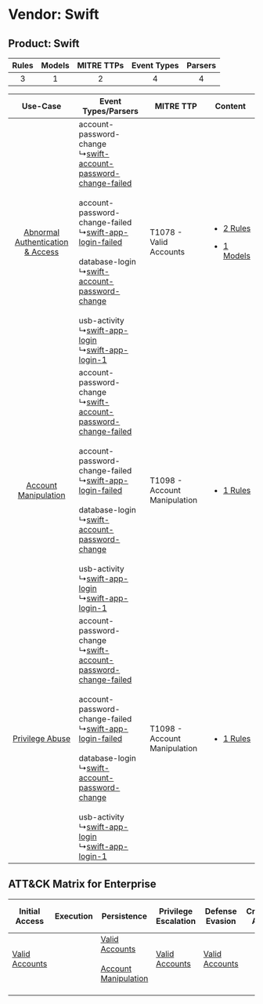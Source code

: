 Vendor: Swift
=============
Product: Swift
--------------
| Rules | Models | MITRE TTPs | Event Types | Parsers |
|:-----:|:------:|:----------:|:-----------:|:-------:|
|   3   |   1    |     2      |      4      |    4    |

|    Use-Case    | Event Types/Parsers    | MITRE TTP    | Content    |
|:----:| ---- | ---- | ---- |
| [Abnormal Authentication & Access](../../../UseCases/uc_abnormal_authentication_&_access.md) |  account-password-change<br> ↳[swift-account-password-change-failed](Ps/pC_swiftaccountpasswordchangefailed.md)<br><br> account-password-change-failed<br> ↳[swift-app-login-failed](Ps/pC_swiftapploginfailed.md)<br><br> database-login<br> ↳[swift-account-password-change](Ps/pC_swiftaccountpasswordchange.md)<br><br> usb-activity<br> ↳[swift-app-login](Ps/pC_swiftapplogin.md)<br> ↳[swift-app-login-1](Ps/pC_swiftapplogin1.md)<br> | T1078 - Valid Accounts<br>       | [<ul><li>2 Rules</li></ul><ul><li>1 Models</li></ul>](RM/r_m_swift_swift_Abnormal_Authentication_&_Access.md) |
|    [Account Manipulation](../../../UseCases/uc_account_manipulation.md)    |  account-password-change<br> ↳[swift-account-password-change-failed](Ps/pC_swiftaccountpasswordchangefailed.md)<br><br> account-password-change-failed<br> ↳[swift-app-login-failed](Ps/pC_swiftapploginfailed.md)<br><br> database-login<br> ↳[swift-account-password-change](Ps/pC_swiftaccountpasswordchange.md)<br><br> usb-activity<br> ↳[swift-app-login](Ps/pC_swiftapplogin.md)<br> ↳[swift-app-login-1](Ps/pC_swiftapplogin1.md)<br> | T1098 - Account Manipulation<br> | [<ul><li>1 Rules</li></ul>](RM/r_m_swift_swift_Account_Manipulation.md)    |
|    [Privilege Abuse](../../../UseCases/uc_privilege_abuse.md)    |  account-password-change<br> ↳[swift-account-password-change-failed](Ps/pC_swiftaccountpasswordchangefailed.md)<br><br> account-password-change-failed<br> ↳[swift-app-login-failed](Ps/pC_swiftapploginfailed.md)<br><br> database-login<br> ↳[swift-account-password-change](Ps/pC_swiftaccountpasswordchange.md)<br><br> usb-activity<br> ↳[swift-app-login](Ps/pC_swiftapplogin.md)<br> ↳[swift-app-login-1](Ps/pC_swiftapplogin1.md)<br> | T1098 - Account Manipulation<br> | [<ul><li>1 Rules</li></ul>](RM/r_m_swift_swift_Privilege_Abuse.md)    |

ATT&CK Matrix for Enterprise
----------------------------
| Initial Access                                                      | Execution | Persistence                                                                                                                                  | Privilege Escalation                                                | Defense Evasion                                                     | Credential Access | Discovery | Lateral Movement | Collection | Command and Control | Exfiltration | Impact |
| ------------------------------------------------------------------- | --------- | -------------------------------------------------------------------------------------------------------------------------------------------- | ------------------------------------------------------------------- | ------------------------------------------------------------------- | ----------------- | --------- | ---------------- | ---------- | ------------------- | ------------ | ------ |
| [Valid Accounts](https://attack.mitre.org/techniques/T1078)<br><br> |           | [Valid Accounts](https://attack.mitre.org/techniques/T1078)<br><br>[Account Manipulation](https://attack.mitre.org/techniques/T1098)<br><br> | [Valid Accounts](https://attack.mitre.org/techniques/T1078)<br><br> | [Valid Accounts](https://attack.mitre.org/techniques/T1078)<br><br> |                   |           |                  |            |                     |              |        |